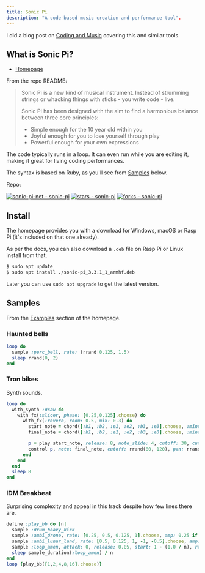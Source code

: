 ```yaml
---
title: Sonic Pi
description: "A code-based music creation and performance tool".
---
```


I did a blog post on [Coding and Music](https://michaelcurrin.github.io/coding-blog/2020/05/12/coding-and-music.html) covering this and similar tools.


## What is Sonic Pi?

- [Homepage](https://sonic-pi.net/)

From the repo README:

> Sonic Pi is a new kind of musical instrument. Instead of strumming strings or whacking things with sticks - you write code - live.
>
> Sonic Pi has been designed with the aim to find a harmonious balance between three core principles:
>
> - Simple enough for the 10 year old within you
> - Joyful enough for you to lose yourself through play
> - Powerful enough for your own expressions

The code typically runs in a loop. It can even run while you are editing it, making it great for living coding performances.

The syntax is based on Ruby, as you'll see from [Samples](#samples) below.

Repo:

[![sonic-pi-net - sonic-pi](https://img.shields.io/static/v1?label=sonic-pi-net&message=sonic-pi&color=blue&logo=github)](https://github.com/sonic-pi-net/sonic-pi)
[![stars - sonic-pi](https://img.shields.io/github/stars/sonic-pi-net/sonic-pi?style=social)](https://github.com/sonic-pi-net/sonic-pi)
[![forks - sonic-pi](https://img.shields.io/github/forks/sonic-pi-net/sonic-pi?style=social)](https://github.com/sonic-pi-net/sonic-pi)


## Install

The homepage provides you with a download for Windows, macOS or Rasp Pi (it's included on that one already).

As per the docs, you can also download a `.deb` file on Rasp Pi or Linux install from that.

```sh
$ sudo apt update
$ sudo apt install ./sonic-pi_3.3.1_1_armhf.deb
```

Later you can use `sudo apt upgrade` to get the latest version.


## Samples

From the [Examples](https://sonic-pi.net/#examples) section of the homepage.

### Haunted bells

```ruby
loop do
  sample :perc_bell, rate: (rrand 0.125, 1.5)
  sleep rrand(0, 2)
end
```

### Tron bikes

Synth sounds.

```ruby
loop do
  with_synth :dsaw do
    with_fx(:slicer, phase: [0.25,0.125].choose) do
      with_fx(:reverb, room: 0.5, mix: 0.3) do
        start_note = chord([:b1, :b2, :e1, :e2, :b3, :e3].choose, :minor).choose
        final_note = chord([:b1, :b2, :e1, :e2, :b3, :e3].choose, :minor).choose

        p = play start_note, release: 8, note_slide: 4, cutoff: 30, cutoff_slide: 4, detune: rrand(0, 0.2), pan: rrand(-1, 0), pan_slide: rrand(4, 8)
        control p, note: final_note, cutoff: rrand(80, 120), pan: rrand(0, 1)
      end
    end
  end
  sleep 8
end
```            

### IDM Breakbeat

Surprising complexity and appeal in this track despite how few lines there are.

```ruby
define :play_bb do |n|
  sample :drum_heavy_kick
  sample :ambi_drone, rate: [0.25, 0.5, 0.125, 1].choose, amp: 0.25 if rand < 0.125
  sample :ambi_lunar_land, rate: [0.5, 0.125, 1, -1, -0.5].choose, amp: 0.25 if rand < 0.125
  sample :loop_amen, attack: 0, release: 0.05, start: 1 - (1.0 / n), rate: [1,1,1,1,1,1,-1].choose
  sleep sample_duration(:loop_amen) / n
end
loop {play_bb([1,2,4,8,16].choose)}
```
